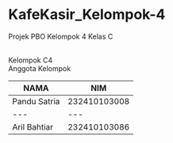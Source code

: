 # KafeKasir_Kelompok-4
Projek PBO Kelompok 4 Kelas C

<br>
Kelompok C4
<br>
Anggota Kelompok

|NAMA|NIM|
| --- | --- |
|Pandu Satria|232410103008|
| --- | --- |
|Aril Bahtiar|232410103086|

